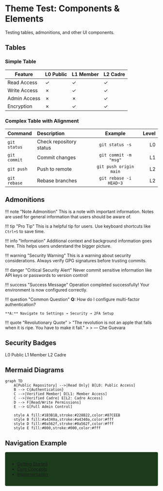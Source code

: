 # Theme Test: Components & Elements

Testing tables, admonitions, and other UI components.

## Tables

### Simple Table

| Feature      | L0 Public | L1 Member | L2 Cadre |
| ------------ | --------- | --------- | -------- |
| Read Access  | ✓         | ✓         | ✓        |
| Write Access | ✗         | ✓         | ✓        |
| Admin Access | ✗         | ✗         | ✓        |
| Encryption   | ✗         | ✓         | ✓        |

### Complex Table with Alignment

| Command      | Description             |        Example         | Level |
| :----------- | :---------------------- | :--------------------: | ----: |
| `git status` | Check repository status |    `git status -s`     |    L0 |
| `git commit` | Commit changes          | `git commit -m "msg"`  |    L1 |
| `git push`   | Push to remote          | `git push origin main` |    L2 |
| `git rebase` | Rebase branches         | `git rebase -i HEAD~3` |    L2 |

## Admonitions

!!! note "Note Admonition"
This is a note with important information. Notes are used for general information that users should be aware of.

!!! tip "Pro Tip"
This is a helpful tip for users. Use keyboard shortcuts like `Ctrl+S` to save time.

!!! info "Information"
Additional context and background information goes here. This helps users understand the bigger picture.

!!! warning "Security Warning"
This is a warning about security considerations. Always verify GPG signatures before trusting commits.

!!! danger "Critical Security Alert"
Never commit sensitive information like API keys or passwords to version control!

!!! success "Success Message"
Operation completed successfully! Your environment is now configured correctly.

!!! question "Common Question"
**Q:** How do I configure multi-factor authentication?

    **A:** Navigate to Settings → Security → 2FA Setup

!!! quote "Revolutionary Quote" > "The revolution is not an apple that falls when it is ripe. You have to make it fall." > > — Che Guevara

## Security Badges

<span class="security-badge l0">L0 Public</span>
<span class="security-badge l1">L1 Member</span>
<span class="security-badge l2">L2 Cadre</span>

## Mermaid Diagrams

```mermaid
graph TD
    A[Public Repository] -->|Read Only| B[L0: Public Access]
    B --> C{Authentication}
    C -->|Verified Member| D[L1: Member Access]
    C -->|Verified Cadre| E[L2: Cadre Access]
    D --> F[Read/Write Permissions]
    E --> G[Full Admin Control]

    style A fill:#1B3B1B,stroke:#228B22,color:#87CEEB
    style B fill:#a4340a,stroke:#a4340a,color:#fff
    style D fill:#0a562f,stroke:#0a562f,color:#fff
    style E fill:#000,stroke:#000,color:#fff
```

## Navigation Example

<nav class="md-nav" style="background: #1B3B1B; padding: 1rem; border-radius: 4px;">
  <ul class="md-nav__list">
    <li class="md-nav__item">
      <a href="#" class="md-nav__link">Getting Started</a>
    </li>
    <li class="md-nav__item md-nav__item--active">
      <a href="#" class="md-nav__link md-nav__link--active">Core Concepts</a>
    </li>
    <li class="md-nav__item">
      <a href="#" class="md-nav__link">Implementation</a>
    </li>
  </ul>
</nav>
